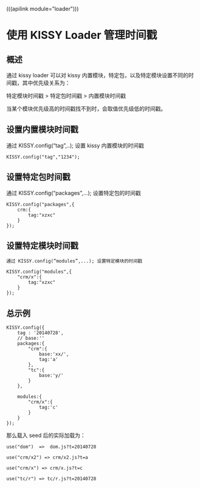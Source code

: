 (((apilink module="loader")))
# 使用 KISSY Loader 管理时间戳

## 概述

通过 kissy loader 可以对 kissy 内置模块，特定包，以及特定模块设置不同的时间戳，其中优先级关系为：

特定模块时间戳 > 特定包时间戳 > 内置模块时间戳

当某个模块优先级高的时间戳找不到时，会取值优先级低的时间戳。

## 设置内置模块时间戳

通过 KISSY.config(“tag”,..); 设置 kissy 内置模块的时间戳

	KISSY.config("tag","1234");

## 设置特定包时间戳
通过 KISSY.config(“packages”,...); 设置特定包的时间戳
	
	KISSY.config("packages",{
	    crm:{
	        tag:"xzxc"
	    }
	});

## 设置特定模块时间戳
	通过 KISSY.config(“modules”,...); 设置特定模块的时间戳

	KISSY.config("modules",{
	    "crm/x":{
	        tag:"xzxc"
	    }
	});

## 总示例

	KISSY.config({
	    tag : '20140728',
	    // base:''
	    packages:{
	        "crm":{
	            base:'xx/',
	            tag:'a'
	        },
	        "tc":{
	            base:'y/'
	        }
	    },

	    modules:{
	        "crm/x":{
	            tag:'c'
	        }
	    }
	});

那么载入 seed 后的实际加载为：

	use("dom")  =>  dom.js?t=20140728

	use("crm/x2") => crm/x2.js?t=a

	use("crm/x") => crm/x.js?t=c

	use("tc/r") => tc/r.js?t=20140728